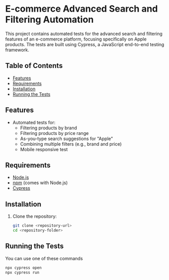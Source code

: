 # E-commerce Advanced Search and Filtering Automation

This project contains automated tests for the advanced search and filtering features of an e-commerce platform, focusing specifically on Apple products. The tests are built using Cypress, a JavaScript end-to-end testing framework.

## Table of Contents
- [Features](#features)
- [Requirements](#requirements)
- [Installation](#installation)
- [Running the Tests](#running-the-tests)

## Features

- Automated tests for:
  - Filtering products by brand
  - Filtering products by price range
  - As-you-type search suggestions for "Apple"
  - Combining multiple filters (e.g., brand and price)
  - Mobile responsive test

## Requirements

- [Node.js](https://nodejs.org/)
- [npm](https://www.npmjs.com/) (comes with Node.js)
- [Cypress](https://docs.cypress.io/guides/getting-started/installing-cypress)

## Installation

1. Clone the repository:
   ```bash
   git clone <repository-url>
   cd <repository-folder>

## Running the Tests

You can use one of these commands
```bash
npx cypress open
npx cypress run
